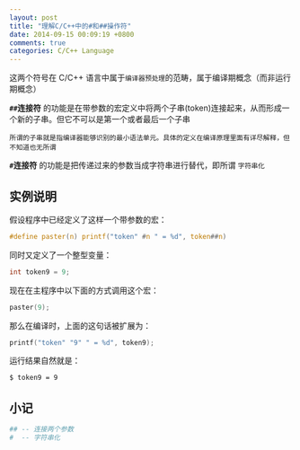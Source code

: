 ```yaml
---
layout: post
title: "理解C/C++中的#和##操作符"
date: 2014-09-15 00:09:19 +0800
comments: true
categories: C/C++ Language 
---
```


这两个符号在 C/C++ 语言中属于`编译器预处理`的范畴，属于编译期概念（而非运行期概念）

**`##`连接符** 的功能是在带参数的宏定义中将两个子串(token)连接起来，从而形成一个新的子串。但它不可以是第一个或者最后一个子串

`所谓的子串就是指编译器能够识别的最小语法单元。具体的定义在编译原理里面有详尽解释，但不知道也无所谓`

**`#`连接符** 的功能是把传递过来的参数当成字符串进行替代，即所谓 `字符串化`

<!-- more -->

## 实例说明

假设程序中已经定义了这样一个带参数的宏：

```c
#define paster(n) printf("token" #n " = %d", token##n)
```

同时又定义了一个整型变量：

```c
int token9 = 9;
```

现在在主程序中以下面的方式调用这个宏：

```c
paster(9);
```

那么在编译时，上面的这句话被扩展为：

```c
printf("token" "9" " = %d", token9);
```

运行结果自然就是：

```sh
$ token9 = 9
```

## 小记

```sh
## -- 连接两个参数
#  -- 字符串化
```
